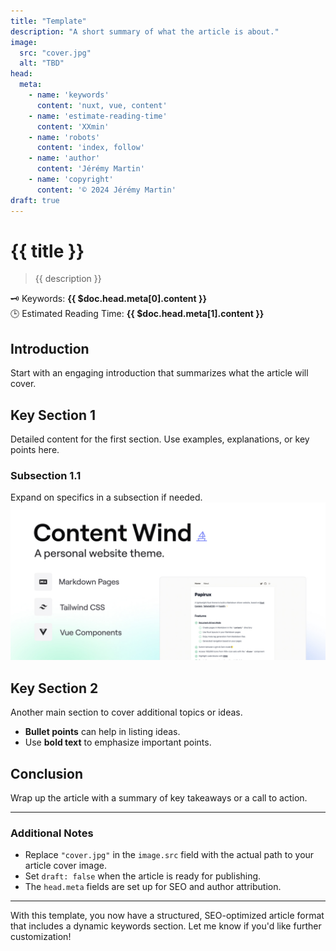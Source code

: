 ```yaml
---
title: "Template"
description: "A short summary of what the article is about."
image: 
  src: "cover.jpg"
  alt: "TBD"
head:
  meta:
    - name: 'keywords'
      content: 'nuxt, vue, content'
    - name: 'estimate-reading-time'
      content: 'XXmin'
    - name: 'robots'
      content: 'index, follow'
    - name: 'author'
      content: 'Jérémy Martin'
    - name: 'copyright'
      content: '© 2024 Jérémy Martin'
draft: true
---
```


# {{ title }}

> {{ description }}

🗝️ Keywords: **{{ $doc.head.meta[0].content }}**  
🕒 Estimated Reading Time: **{{ $doc.head.meta[1].content }}**

## Introduction

Start with an engaging introduction that summarizes what the article will cover.

## Key Section 1

Detailed content for the first section. Use examples, explanations, or key points here.

### Subsection 1.1

Expand on specifics in a subsection if needed. 
![cover image](/cover.jpg)

## Key Section 2

Another main section to cover additional topics or ideas.

- **Bullet points** can help in listing ideas.
- Use **bold text** to emphasize important points.

## Conclusion

Wrap up the article with a summary of key takeaways or a call to action.

---

### Additional Notes

- Replace `"cover.jpg"` in the `image.src` field with the actual path to your article cover image.
- Set `draft: false` when the article is ready for publishing.
- The `head.meta` fields are set up for SEO and author attribution.

---

With this template, you now have a structured, SEO-optimized article format that includes a dynamic keywords section. Let me know if you'd like further customization!





